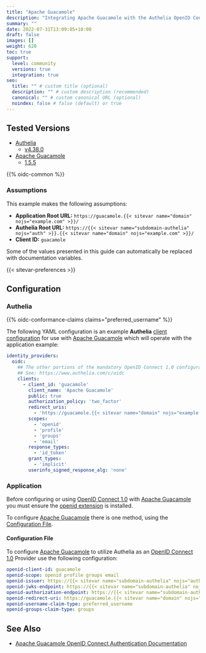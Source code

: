 ```yaml
---
title: "Apache Guacamole"
description: "Integrating Apache Guacamole with the Authelia OpenID Connect 1.0 Provider."
summary: ""
date: 2022-07-31T13:09:05+10:00
draft: false
images: []
weight: 620
toc: true
support:
  level: community
  versions: true
  integration: true
seo:
  title: "" # custom title (optional)
  description: "" # custom description (recommended)
  canonical: "" # custom canonical URL (optional)
  noindex: false # false (default) or true
---
```


## Tested Versions

- [Authelia]
  - [v4.38.0](https://github.com/authelia/authelia/releases/tag/v4.38.0)
- [Apache Guacamole]
  - [1.5.5](https://guacamole.apache.org/releases/1.5.5/)

{{% oidc-common %}}

### Assumptions

This example makes the following assumptions:

- __Application Root URL:__ `https://guacamole.{{< sitevar name="domain" nojs="example.com" >}}/`
- __Authelia Root URL:__ `https://{{< sitevar name="subdomain-authelia" nojs="auth" >}}.{{< sitevar name="domain" nojs="example.com" >}}/`
- __Client ID:__ `guacamole`

Some of the values presented in this guide can automatically be replaced with documentation variables.

{{< sitevar-preferences >}}

## Configuration

### Authelia

{{% oidc-conformance-claims claims="preferred_username" %}}

The following YAML configuration is an example __Authelia__ [client configuration] for use with [Apache Guacamole] which
will operate with the application example:

```yaml {title="configuration.yml"}
identity_providers:
  oidc:
    ## The other portions of the mandatory OpenID Connect 1.0 configuration go here.
    ## See: https://www.authelia.com/c/oidc
    clients:
      - client_id: 'guacamole'
        client_name: 'Apache Guacamole'
        public: true
        authorization_policy: 'two_factor'
        redirect_uris:
          - 'https://guacamole.{{< sitevar name="domain" nojs="example.com" >}}'
        scopes:
          - 'openid'
          - 'profile'
          - 'groups'
          - 'email'
        response_types:
          - 'id_token'
        grant_types:
          - 'implicit'
        userinfo_signed_response_alg: 'none'
```

### Application

Before configuring or using [OpenID Connect 1.0] with [Apache Guacamole] you must ensure the
[openid extension](https://guacamole.apache.org/doc/gug/openid-auth.html#installing-support-for-openid-connect) is
installed.

To configure [Apache Guacamole]  there is one method, using the [Configuration File](#configuration-file).

#### Configuration File

To configure [Apache Guacamole] to utilize Authelia as an [OpenID Connect 1.0] Provider use the following configuration:

```yaml
openid-client-id: guacamole
openid-scope: openid profile groups email
openid-issuer: https://{{< sitevar name="subdomain-authelia" nojs="auth" >}}.{{< sitevar name="domain" nojs="example.com" >}}
openid-jwks-endpoint: https://{{< sitevar name="subdomain-authelia" nojs="auth" >}}.{{< sitevar name="domain" nojs="example.com" >}}/jwks.json
openid-authorization-endpoint: https://{{< sitevar name="subdomain-authelia" nojs="auth" >}}.{{< sitevar name="domain" nojs="example.com" >}}/api/oidc/authorization?state=1234abcedfdhf
openid-redirect-uri: https://guacamole.{{< sitevar name="domain" nojs="example.com" >}}
openid-username-claim-type: preferred_username
openid-groups-claim-type: groups
```

## See Also

- [Apache Guacamole OpenID Connect Authentication Documentation](https://guacamole.apache.org/doc/gug/openid-auth.html)

[Authelia]: https://www.authelia.com
[Apache Guacamole]: https://guacamole.apache.org/
[OpenID Connect 1.0]: ../../openid-connect/introduction.md
[client configuration]: ../../../configuration/identity-providers/openid-connect/clients.md
